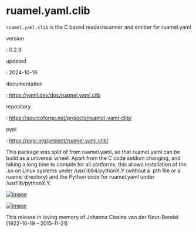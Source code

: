 
# ruamel.yaml.clib

`ruamel.yaml.clib` is the C based reader/scanner and emitter for
ruamel.yaml

version

:   0.2.9

updated

:   2024-10-19

documentation

:   <https://yaml.dev/doc/ruamel.yaml.clib>

repository

:   <https://sourceforge.net/projects/ruamel-yaml-clib/>

pypi

:   <https://pypi.org/project/ruamel.yaml.clib/>

This package was split of from ruamel.yaml, so that ruamel.yaml can be
build as a universal wheel. Apart from the C code seldom changing, and
taking a long time to compile for all platforms, this allows
installation of the .so on Linux systems under /usr/lib64/pythonX.Y
(without a .pth file or a ruamel directory) and the Python code for
ruamel.yaml under /usr/lib/pythonX.Y.

[![image](https://bestpractices.coreinfrastructure.org/projects/1128/badge)](https://bestpractices.coreinfrastructure.org/projects/1128)

[![image](https://sourceforge.net/p/ruamel-yaml-clib/code/ci/default/tree/_doc/_static/license.svg?format=raw)](https://opensource.org/licenses/MIT)

This release in loving memory of Johanna Clasina van der Neut-Bandel
\[1922-10-19 &ndash; 2015-11-21\]
